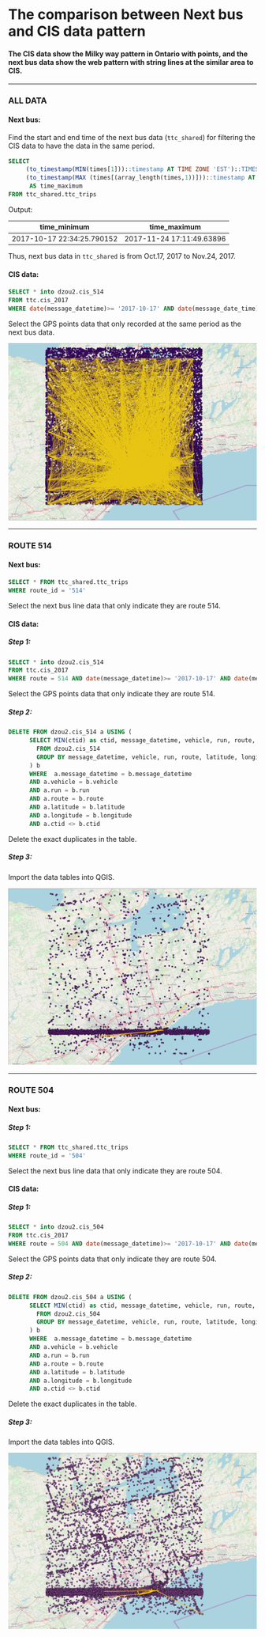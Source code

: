 # The comparison between Next bus and CIS data pattern

#### The CIS data show the Milky way pattern in Ontario with points, and the next bus data show the web pattern with string lines at the similar area to CIS.

---

### ALL DATA
#### Next bus:

Find the start and end time of the next bus data (`ttc_shared`) for filtering the CIS data to have the data in the same period.

```sql
SELECT
	 (to_timestamp(MIN(times[1]))::timestamp AT TIME ZONE 'EST')::TIMESTAMP WITHOUT TIME ZONE AS time_minimun,
	 (to_timestamp(MAX (times[(array_length(times,1))]))::timestamp AT TIME ZONE 'EST')::TIMESTAMP WITHOUT TIME ZONE
      AS time_maximum
FROM ttc_shared.ttc_trips
```
Output:

| time_minimum              | time_maximum              |
| --------------------------|---------------------------|
| 2017-10-17 22:34:25.790152| 2017-11-24 17:11:49.63896 |


Thus, next bus data in `ttc_shared` is from Oct.17, 2017 to Nov.24, 2017.

#### CIS data:

```sql
SELECT * into dzou2.cis_514
FROM ttc.cis_2017
WHERE date(message_datetime)>= '2017-10-17' AND date(message_date_time) <= '2017-11-24'
```
Select the GPS points data that only recorded at the same period as the next bus data.


!['nextbus_cis_all'](gtfs/img/nextbus_cis_all.png)

---

### ROUTE 514
#### Next bus:


```sql
SELECT * FROM ttc_shared.ttc_trips
WHERE route_id = '514'
```
Select the next bus line data that only indicate they are route 514.

#### CIS data:

##### Step 1:

```sql
SELECT * into dzou2.cis_514
FROM ttc.cis_2017
WHERE route = 514 AND date(message_datetime)>= '2017-10-17' AND date(message_date_time) <= '2017-11-24'
```
Select the GPS points data that only indicate they are route 514.

##### Step 2:

```sql
DELETE FROM dzou2.cis_514 a USING (
      SELECT MIN(ctid) as ctid, message_datetime, vehicle, run, route, latitude, longitude
        FROM dzou2.cis_514
        GROUP BY message_datetime, vehicle, run, route, latitude, longitude HAVING COUNT(*) > 1
      ) b
      WHERE  a.message_datetime = b.message_datetime
      AND a.vehicle = b.vehicle
      AND a.run = b.run
      AND a.route = b.route
      AND a.latitude = b.latitude
      AND a.longitude = b.longitude
      AND a.ctid <> b.ctid

```
Delete the exact duplicates in the table.

##### Step 3:
Import the data tables into QGIS.

!['nextbus_cis_514'](gtfs/img/nextbus_cis_514.PNG)


---

### ROUTE 504
#### Next bus:

##### Step 1:

```sql
SELECT * FROM ttc_shared.ttc_trips
WHERE route_id = '504'
```
Select the next bus line data that only indicate they are route 504.

#### CIS data:

##### Step 1:

```sql
SELECT * into dzou2.cis_504
FROM ttc.cis_2017
WHERE route = 504 AND date(message_datetime)>= '2017-10-17' AND date(message_date_time) <= '2017-11-24'
```
Select the GPS points data that only indicate they are route 504.

##### Step 2:

```sql
DELETE FROM dzou2.cis_504 a USING (
      SELECT MIN(ctid) as ctid, message_datetime, vehicle, run, route, latitude, longitude
        FROM dzou2.cis_504
        GROUP BY message_datetime, vehicle, run, route, latitude, longitude HAVING COUNT(*) > 1
      ) b
      WHERE  a.message_datetime = b.message_datetime
      AND a.vehicle = b.vehicle
      AND a.run = b.run
      AND a.route = b.route
      AND a.latitude = b.latitude
      AND a.longitude = b.longitude
      AND a.ctid <> b.ctid

```
Delete the exact duplicates in the table.

##### Step 3:
Import the data tables into QGIS.

!['nextbus_cis_504'](gtfs/img/nextbus_cis_504.PNG)
